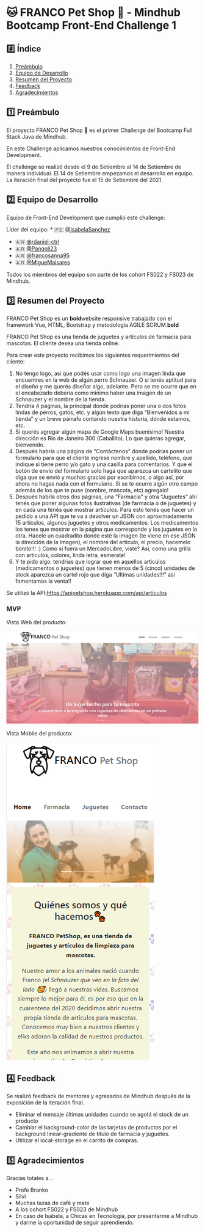 # 🐱 FRANCO Pet Shop 🐶 - Mindhub Bootcamp Front-End Challenge 1

## #️⃣ Índice
1. [Preámbulo](#1️⃣-Preámbulo)
2. [Equipo de Desarrollo](#2️⃣-Equipo-de-Desarrollo)
3. [Resumen del Proyecto](3️⃣-Resumen-del-Proyecto)
4. [Feedback](4️⃣-Feedback)
5. [Agradecimientos](5️⃣-Agradecimientos)

##  1️⃣ Preámbulo

El proyecto FRANCO Pet Shop 🐶 es el primer Challenge del Bootcamp Full Stack Java de Mindhub. 

En este Challenge aplicamos nuestros conocimientos de Front-End Development.

El challenge se realizó desde el 9 de Setiembre al 14 de Setiembre de manera individual. El 14 de Setiembre empezamos el desarrollo en equipo. La iteración final del proyecto fue el 15 de Setiembre del 2021.

## 2️⃣ Equipo de Desarrollo

Equipo de Front-End Development que cumplió este challenge:

Líder del equipo: * 🇵🇪 [@IsabelaSanchez](https://github.com/IsabelaSanchez)

* 🇦🇷 [@rdaniel-ctrl](https://github.com/rdaniel-ctrl)
* 🇦🇷 [@Pangoli23](https://github.com/Pangoli23)
* 🇦🇷 [@francosanna95](https://github.com/francosanna95)
* 🇦🇷 [@MigueMaisares](https://github.com/MigueMaisares)

Todos los miembros del equipo son parte de los cohort FS022 y FS023 de Mindhub.

## 3️⃣ Resumen del Proyecto

FRANCO Pet Shop es un **bold**website responsive trabajado con el framework Vue, HTML, Bootstrap y metodología AGILE SCRUM.**bold**

FRANCO Pet Shop es una tienda de juguetes y artículos de farmacia para mascotas. El cliente desea una tienda online.

Para crear este proyecto recibimos los siguientes requerimientos del cliente:

1. No tengo logo, asi que podés usar como logo una imagen linda que encuentres en la web de algún perro Schnauzer. O si tenés aptitud para el diseño y me querés diseñar algo, adelante. Pero se me ocurre que en el encabezado deberia como minimo haber una imagen de un Schnauzer y el nombre de la tienda.
2. Tendría 4 páginas, la principal donde podrías poner una o dos fotos lindas de perros, gatos, etc. y algún texto que diga “Bienvenidos a mi tienda” y un breve párrafo contando nuestra historia, dónde estamos, etc.
3. Si querés agregar algún mapa de Google Maps buenisimo! Nuestra dirección es Rio de Janeiro 300 (Caballito). Lo que quieras agregar, bienvenido.
4. Después habría una página de “Contáctenos” donde podrías poner un formulario para que el cliente ingrese nombre y apellido, teléfono, que indique si tiene perro y/o gato y una casilla para comentarios. Y que el botón de envío del formulario solo haga que aparezca un cartelito que diga que se envió y muchas gracias por escribirnos, o algo así, por ahora no hagas nada con el formulario. Si se te ocurre algún otro campo además de los que te puse (nombre, mascota, etc) agregalo!
5. Después habría otros dos páginas, una “Farmacia” y otra “Juguetes” ahí tenés que poner algunas fotos ilustrativas (de farmacia o de juguetes) y en cada una tenés que mostrar artículos. Para esto tenés que hacer un pedido a una API que te va a devolver un JSON con aproximadamente 15 artículos, algunos juguetes y otros medicamentos. Los medicamentos los tenes que mostrar en la página que corresponde y los juguetes en la otra. Hacele un cuadradito donde esté la imagen (te viene en ese JSON la dirección de la imagen), el nombre del artículo, el precio, hacemelo bonito!!! :) Como si fuera un MercadoLibre, viste? Asi, como una grilla con articulos, colores, linda letra, esmerate!
6. Y te pido algo: tendrias que lograr que en aquellos articulos (medicamentos o juguetes) que tienen menos de 5 (cinco) unidades de stock aparezca un cartel rojo que diga “Ultimas unidades!!!” asi fomentamos la venta!! 

Se utilizó la API:https://apipetshop.herokuapp.com/api/articulos

### MVP
Vista Web del producto:

![Imagen del website](./assets/website.png)

Vista Mobile del producto:

![Imagen del mobile](./assets/mobile.png)


## 4️⃣ Feedback

Se realizó feedback de mentores y egresados de Mindhub después de la exposición de la iteración final.

* Eliminar el mensaje últimas unidades cuando se agotá el stock de un producto
* Cambiar el background-color de las tarjetas de productos por el background linear-gradiente de título de farmacia y juguetes.
* Utilizar el local-storage en el carrito de compras.

## 5️⃣ Agradecimientos

Gracias totales a...
* Profe Branko
* Silvi
* Muchas tazas de café y mate
* A los cohort FS022 y FS023 de Mindhub
* En caso de Isabela, a Chicas en Tecnología, por presentarme a Mindhub y darme la oportunidad de seguir aprendiendo.



